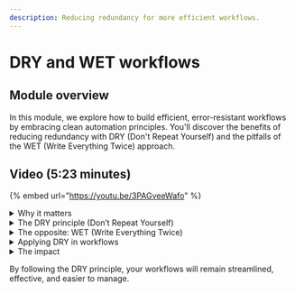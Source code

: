 ```yaml
---
description: Reducing redundancy for more efficient workflows.
---
```


# DRY and WET workflows

## Module overview

In this module, we explore how to build efficient, error-resistant workflows by embracing clean automation principles. You'll discover the benefits of reducing redundancy with DRY (Don't Repeat Yourself) and the pitfalls of the WET (Write Everything Twice) approach.

## Video (5:23 minutes)

{% embed url="https://youtu.be/3PAGveeWafo" %}

<details>

<summary>Why it matters</summary>

* Clean automation principles maximize value and minimize tech debt.
* Reducing redundancy boosts efficiency and prevents errors

</details>

<details>

<summary>The DRY principle (Don’t Repeat Yourself)</summary>

* Avoid unnecessary repetition in workflows.
* Repeating actions increases complexity and maintenance effort.

</details>

<details>

<summary>The opposite: WET (Write Everything Twice)</summary>

* Using the same action multiple times creates inefficiency.
* Updates become error-prone when changes must be made in multiple places.

</details>

<details>

<summary>Applying DRY in workflows</summary>

* **Consolidate repeated actions** to simplify automation.
* **Structure workflows efficiently** to retrieve and use data effectively.
* **Plan automation design carefully** to prevent unnecessary duplication.

</details>

<details>

<summary>The impact</summary>

* Fewer errors, easier updates, and clearer workflow logic.
* More scalable, efficient, and maintainable automations.

</details>

By following the DRY principle, your workflows will remain streamlined, effective, and easier to manage.

